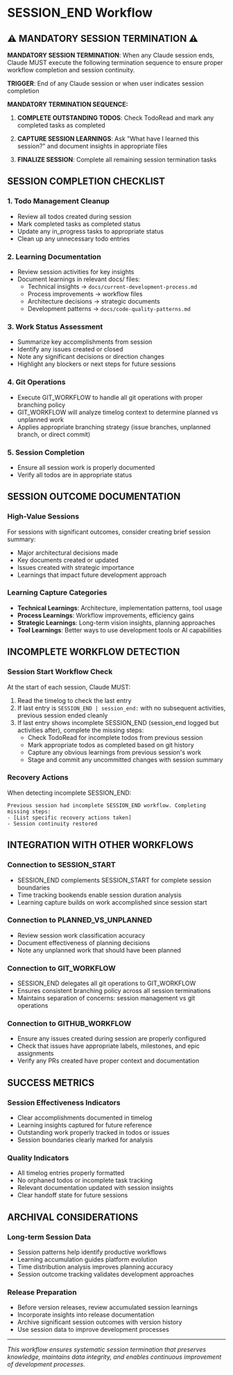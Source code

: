 # SESSION_END Workflow

## ⚠️ MANDATORY SESSION TERMINATION ⚠️

**MANDATORY SESSION TERMINATION**: When any Claude session ends, Claude MUST execute the following termination sequence to ensure proper workflow completion and session continuity.

**TRIGGER**: End of any Claude session or when user indicates session completion

**MANDATORY TERMINATION SEQUENCE:**

1. **COMPLETE OUTSTANDING TODOS**: Check TodoRead and mark any completed tasks as completed

2. **CAPTURE SESSION LEARNINGS**: Ask "What have I learned this session?" and document insights in appropriate files

3. **FINALIZE SESSION**: Complete all remaining session termination tasks

## SESSION COMPLETION CHECKLIST

### **1. Todo Management Cleanup**
- Review all todos created during session
- Mark completed tasks as completed status
- Update any in_progress tasks to appropriate status
- Clean up any unnecessary todo entries

### **2. Learning Documentation**
- Review session activities for key insights
- Document learnings in relevant docs/ files:
  - Technical insights → `docs/current-development-process.md`
  - Process improvements → workflow files
  - Architecture decisions → strategic documents
  - Development patterns → `docs/code-quality-patterns.md`

### **3. Work Status Assessment**
- Summarize key accomplishments from session
- Identify any issues created or closed
- Note any significant decisions or direction changes
- Highlight any blockers or next steps for future sessions

### **4. Git Operations**
- Execute GIT_WORKFLOW to handle all git operations with proper branching policy
- GIT_WORKFLOW will analyze timelog context to determine planned vs unplanned work
- Applies appropriate branching strategy (issue branches, unplanned branch, or direct commit)

### **5. Session Completion**
- Ensure all session work is properly documented
- Verify all todos are in appropriate status

## SESSION OUTCOME DOCUMENTATION

### **High-Value Sessions**
For sessions with significant outcomes, consider creating brief session summary:
- Major architectural decisions made
- Key documents created or updated
- Issues created with strategic importance
- Learnings that impact future development approach

### **Learning Capture Categories**
- **Technical Learnings**: Architecture, implementation patterns, tool usage
- **Process Learnings**: Workflow improvements, efficiency gains
- **Strategic Learnings**: Long-term vision insights, planning approaches
- **Tool Learnings**: Better ways to use development tools or AI capabilities

## INCOMPLETE WORKFLOW DETECTION

### **Session Start Workflow Check**
At the start of each session, Claude MUST:
1. Read the timelog to check the last entry
2. If last entry is `SESSION_END | session_end:` with no subsequent activities, previous session ended cleanly
3. If last entry shows incomplete SESSION_END (session_end logged but activities after), complete the missing steps:
   - Check TodoRead for incomplete todos from previous session
   - Mark appropriate todos as completed based on git history
   - Capture any obvious learnings from previous session's work
   - Stage and commit any uncommitted changes with session summary

### **Recovery Actions**
When detecting incomplete SESSION_END:
```
Previous session had incomplete SESSION_END workflow. Completing missing steps:
- [List specific recovery actions taken]
- Session continuity restored
```

## INTEGRATION WITH OTHER WORKFLOWS

### **Connection to SESSION_START**
- SESSION_END complements SESSION_START for complete session boundaries
- Time tracking bookends enable session duration analysis
- Learning capture builds on work accomplished since session start

### **Connection to PLANNED_VS_UNPLANNED**
- Review session work classification accuracy
- Document effectiveness of planning decisions
- Note any unplanned work that should have been planned

### **Connection to GIT_WORKFLOW**
- SESSION_END delegates all git operations to GIT_WORKFLOW
- Ensures consistent branching policy across all session terminations
- Maintains separation of concerns: session management vs git operations

### **Connection to GITHUB_WORKFLOW**
- Ensure any issues created during session are properly configured
- Check that issues have appropriate labels, milestones, and epic assignments
- Verify any PRs created have proper context and documentation

## SUCCESS METRICS

### **Session Effectiveness Indicators**
- Clear accomplishments documented in timelog
- Learning insights captured for future reference
- Outstanding work properly tracked in todos or issues
- Session boundaries clearly marked for analysis

### **Quality Indicators**
- All timelog entries properly formatted
- No orphaned todos or incomplete task tracking
- Relevant documentation updated with session insights
- Clear handoff state for future sessions

## ARCHIVAL CONSIDERATIONS

### **Long-term Session Data**
- Session patterns help identify productive workflows
- Learning accumulation guides platform evolution
- Time distribution analysis improves planning accuracy
- Session outcome tracking validates development approaches

### **Release Preparation**
- Before version releases, review accumulated session learnings
- Incorporate insights into release documentation
- Archive significant session outcomes with version history
- Use session data to improve development processes

---

*This workflow ensures systematic session termination that preserves knowledge, maintains data integrity, and enables continuous improvement of development processes.*
